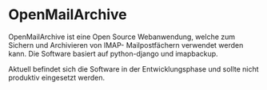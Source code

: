 # OpenMailArchive

OpenMailArchive ist eine Open Source Webanwendung, welche zum Sichern und Archivieren von IMAP- Mailpostfächern verwendet werden kann.
Die Software basiert auf python-django und imapbackup.

Aktuell befindet sich die Software in der Entwicklungsphase und sollte nicht produktiv eingesetzt werden.

